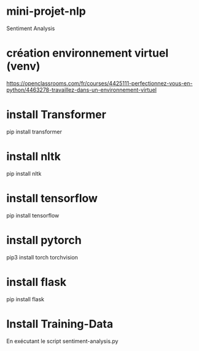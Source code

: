 # mini-projet-nlp
 Sentiment Analysis
# création environnement virtuel (venv)
 https://openclassrooms.com/fr/courses/4425111-perfectionnez-vous-en-python/4463278-travaillez-dans-un-environnement-virtuel
# install Transformer 
 pip install transformer
# install nltk
 pip install nltk
# install tensorflow 
 pip install tensorflow
# install pytorch
 pip3 install torch torchvision
# install flask
pip install flask
 
# Install Training-Data
En exécutant le script sentiment-analysis.py
